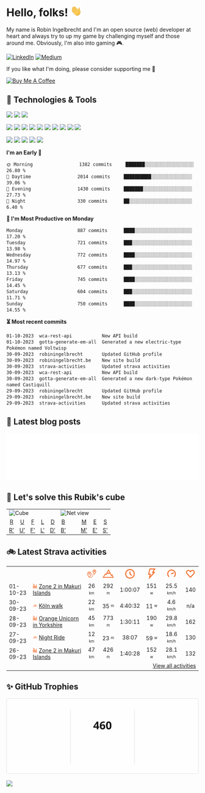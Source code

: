 # Hello, folks! <img src="https://raw.githubusercontent.com/robiningelbrecht/robiningelbrecht/master/wave.gif" width="30">
 
My name is Robin Ingelbrecht and I'm an open source (web) developer at heart and always try to up my game by challenging myself and those around me.
Obviously, I'm also into gaming 🎮.

[![LinkedIn](https://img.shields.io/badge/LinkedIn-0D61B8?style=flat&logo=linkedin&logoColor=white&color=0D61B8)](https://linkedin.com/in/robin-ingelbrecht) 
[![Medium](https://img.shields.io/badge/Medium-2bbc8a?style=flat&logo=medium&logoColor=white&color=2bbc8a)](https://ingelbrechtrobin.medium.com/) 

If you like what I'm doing, please consider supporting me 🙏

<a href="https://www.buymeacoffee.com/ingelbrecht" target="_blank"><img src="https://cdn.buymeacoffee.com/buttons/v2/default-yellow.png" alt="Buy Me A Coffee" style="height: 40px !important;" ></a>

## :wrench: Technologies & Tools
![](https://img.shields.io/badge/OS-Linux-informational?style=flat&logo=linux&logoColor=white&color=2bbc8a)
![](https://img.shields.io/badge/OS-Macos-informational?style=flat&logo=macos&logoColor=white&color=2bbc8a)
![](https://img.shields.io/badge/Editor-phpstorm-informational?style=flat&logo=phpstorm&logoColor=white&color=2bbc8a)

![](https://img.shields.io/badge/Code-Php-informational?style=flat&logo=php&logoColor=white&color=2bbc8a)
![](https://img.shields.io/badge/Framework-Symfony-informational?style=flat&logo=symfony&logoColor=white&color=2bbc8a)
![](https://img.shields.io/badge/Framework-Drupal-informational?style=flat&logo=drupal&logoColor=white&color=2bbc8a)
![](https://img.shields.io/badge/Framework-Laravel-informational?style=flat&logo=laravel&logoColor=white&color=2bbc8a)
![](https://img.shields.io/badge/Code-Python-informational?style=flat&logo=python&logoColor=white&color=2bbc8a)
![](https://img.shields.io/badge/Code-JavaScript-informational?style=flat&logo=javascript&logoColor=white&color=2bbc8a)
![](https://img.shields.io/badge/Code-css3-informational?style=flat&logo=css3&logoColor=white&color=2bbc8a)
![](https://img.shields.io/badge/Code-html5-informational?style=flat&logo=html5&logoColor=white&color=2bbc8a)
![](https://img.shields.io/badge/Code-chart.js-informational?style=flat&logo=chartdotjs&logoColor=white&color=2bbc8a)
![](https://img.shields.io/badge/Shell-Bash-informational?style=flat&logo=gnu-bash&logoColor=white&color=2bbc8a)

![](https://img.shields.io/badge/Tools-MySQL-informational?style=flat&logo=mysql&logoColor=white&color=2bbc8a)
![](https://img.shields.io/badge/Tools-MariaDB-informational?style=flat&logo=mariadb&logoColor=white&color=2bbc8a)
![](https://img.shields.io/badge/Tools-RabbitMQ-informational?style=flat&logo=rabbitmq&logoColor=white&color=2bbc8a)
![](https://img.shields.io/badge/Devops-Docker-informational?style=flat&logo=docker&logoColor=white&color=2bbc8a)
![](https://img.shields.io/badge/GitHub-continuous%20integration-informational?style=flat&logo=github%20actions&logoColor=white&color=2bbc8a)

<!--START_SECTION:commits-per-day-time-->
**I&#039;m an Early 🐤**

```text
🌞 Morning                 1382 commits     ███████░░░░░░░░░░░░░░░░░░   26.80 %
🌆 Daytime                 2014 commits     ██████████░░░░░░░░░░░░░░░   39.06 %
🌃 Evening                 1430 commits     ███████░░░░░░░░░░░░░░░░░░   27.73 %
🌙 Night                   330 commits      ██░░░░░░░░░░░░░░░░░░░░░░░   6.40 %
```
<!--END_SECTION:commits-per-day-time-->

<!--START_SECTION:commits-per-weekday-->
**📅 I&#039;m Most Productive on Monday**

```text
Monday                    887 commits      ████░░░░░░░░░░░░░░░░░░░░░   17.20 %
Tuesday                   721 commits      ███░░░░░░░░░░░░░░░░░░░░░░   13.98 %
Wednesday                 772 commits      ████░░░░░░░░░░░░░░░░░░░░░   14.97 %
Thursday                  677 commits      ███░░░░░░░░░░░░░░░░░░░░░░   13.13 %
Friday                    745 commits      ████░░░░░░░░░░░░░░░░░░░░░   14.45 %
Saturday                  604 commits      ███░░░░░░░░░░░░░░░░░░░░░░   11.71 %
Sunday                    750 commits      ████░░░░░░░░░░░░░░░░░░░░░   14.55 %
```
<!--END_SECTION:commits-per-weekday-->

<!--START_SECTION:most-recent-commits-->
**⏳ Most recent commits**
                                        
```text
01-10-2023  wca-rest-api           New API build
01-10-2023  gotta-generate-em-all  Generated a new electric-type Pokémon named Voltwisp
30-09-2023  robiningelbrecht       Updated GitHub profile
30-09-2023  robiningelbrecht.be    New site build
30-09-2023  strava-activities      Updated strava activities
30-09-2023  wca-rest-api           New API build
30-09-2023  gotta-generate-em-all  Generated a new dark-type Pokémon named Castiquill
29-09-2023  robiningelbrecht       Updated GitHub profile
29-09-2023  robiningelbrecht.be    New site build
29-09-2023  strava-activities      Updated strava activities
```
<!--END_SECTION:most-recent-commits-->

## :pencil: Latest blog posts

<a target="_blank" href="https://ingelbrechtrobin.medium.com/"><img src="assets/medium-blog-posts.svg" /></a>

## :jigsaw: Let's solve this Rubik's cube

<table>
  <tr>
    <td colspan="5">
      <img src="https://puzzle-generator.robiningelbrecht.be/github-game/cube" alt="Cube" />
    </td>
    <td colspan="5">
      <img src="https://puzzle-generator.robiningelbrecht.be/github-game/cube?view=net" alt="Net view" />
    </td>
  </tr>
  <tr>
    <td align="center">
      <a href="https://puzzle-generator.robiningelbrecht.be/github-game/turn/R">R</a>
    </td>
    <td align="center">
      <a href="https://puzzle-generator.robiningelbrecht.be/github-game/turn/U">U</a>
    </td>
    <td align="center">
      <a href="https://puzzle-generator.robiningelbrecht.be/github-game/turn/F">F</a>
    </td>
    <td align="center">
      <a href="https://puzzle-generator.robiningelbrecht.be/github-game/turn/L">L</a>
    </td>
    <td align="center">
      <a href="https://puzzle-generator.robiningelbrecht.be/github-game/turn/D">D</a>
    </td>
    <td align="center">
      <a href="https://puzzle-generator.robiningelbrecht.be/github-game/turn/B">B</a>
    </td>
    <td>
       &nbsp; &nbsp;
    </td>
    <td align="center">
      <a href="https://puzzle-generator.robiningelbrecht.be/github-game/turn/M">M</a>
    </td>
    <td align="center">
      <a href="https://puzzle-generator.robiningelbrecht.be/github-game/turn/E">E</a>
    </td>
    <td align="center">
      <a href="https://puzzle-generator.robiningelbrecht.be/github-game/turn/S">S</a>
    </td>
  </tr>
  <tr>
    <td align="center">
      <a href="https://puzzle-generator.robiningelbrecht.be/github-game/turn/R&#039;">R&#039;</a>
    </td>
    <td align="center">
      <a href="https://puzzle-generator.robiningelbrecht.be/github-game/turn/U&#039;">U&#039;</a>
    </td>
    <td align="center">
      <a href="https://puzzle-generator.robiningelbrecht.be/github-game/turn/F&#039;">F&#039;</a>
    </td>
    <td align="center">
      <a href="https://puzzle-generator.robiningelbrecht.be/github-game/turn/L&#039;">L&#039;</a>
    </td>
    <td align="center">
      <a href="https://puzzle-generator.robiningelbrecht.be/github-game/turn/D&#039;">D&#039;</a>
    </td>
    <td align="center">
      <a href="https://puzzle-generator.robiningelbrecht.be/github-game/turn/B&#039;">B&#039;</a>
    </td>
     <td>
      &nbsp; &nbsp;
    </td>
    <td align="center">
      <a href="https://puzzle-generator.robiningelbrecht.be/github-game/turn/M&#039;">M&#039;</a>
    </td>
    <td align="center">
      <a href="https://puzzle-generator.robiningelbrecht.be/github-game/turn/E&#039;">E&#039;</a>
    </td>
    <td align="center">
      <a href="https://puzzle-generator.robiningelbrecht.be/github-game/turn/S&#039;">S&#039;</a>
    </td>
  </tr>
</table>

## :bike: Latest Strava activities

<!--START_SECTION:strava-activities-->
<table>
    <tr>
        <th></th>
        <th></th>
        <th align="center"><img src="https://raw.githubusercontent.com/robiningelbrecht/strava-activities/master/public/distance.svg" width="30" alt="distance" title="distance"/></th>
        <th align="center"><img src="https://raw.githubusercontent.com/robiningelbrecht/strava-activities/master/public/elevation.svg" width="30" alt="elevation" title="elevation"/></th>
        <th align="center"><img src="https://raw.githubusercontent.com/robiningelbrecht/strava-activities/master/public/time.svg" width="30" alt="time" title="time"/></th>
        <th align="center"><img src="https://raw.githubusercontent.com/robiningelbrecht/strava-activities/master/public/average-watt.svg" width="30" alt="average watts" title="average watts"/></th>
        <th align="center"><img src="https://raw.githubusercontent.com/robiningelbrecht/strava-activities/master/public/average-speed.svg" width="30" alt="average speed" title="average speed"/></th>
        <th align="center"><img src="https://raw.githubusercontent.com/robiningelbrecht/strava-activities/master/public/heart-rate.svg" width="30" alt="average heart rate" title="average heart rate"/></th>
    </tr>
            <tr>
            <td>01-10-23</td>
            <td>
                <img src="https://raw.githubusercontent.com/robiningelbrecht/strava-activities/master/public/activity-virtual-ride.svg" width="12" alt="virtual ride" title="virtual ride"/>
                <a href="https://www.strava.com/activities/9957141351" title="Kcal: 520 | Gear: None ">Zone 2 in Makuri Islands</a>
            </td>
            <td align="center">26 <sup><sub>km</sub></sup></td>
            <td align="center">292 <sup><sub>m</sub></sup></td>
            <td align="center">1:00:07</td>
            <td align="center">151 <sup><sub>w</sub></sup></td>
            <td align="center">25.5 <sup><sub>km/h</sub></sup></td>
            <td align="center">140</td>
        </tr>
            <tr>
            <td>30-09-23</td>
            <td>
                <img src="https://raw.githubusercontent.com/robiningelbrecht/strava-activities/master/public/activity-ride.svg" width="12" alt="virtual ride" title="virtual ride"/>
                <a href="https://www.strava.com/activities/9953383960" title="Kcal: 2641 | Gear: None ">Köln walk</a>
            </td>
            <td align="center">22 <sup><sub>km</sub></sup></td>
            <td align="center">35 <sup><sub>m</sub></sup></td>
            <td align="center">4:40:32</td>
            <td align="center">11 <sup><sub>w</sub></sup></td>
            <td align="center">4.6 <sup><sub>km/h</sub></sup></td>
            <td align="center">n/a</td>
        </tr>
            <tr>
            <td>28-09-23</td>
            <td>
                <img src="https://raw.githubusercontent.com/robiningelbrecht/strava-activities/master/public/activity-virtual-ride.svg" width="12" alt="virtual ride" title="virtual ride"/>
                <a href="https://www.strava.com/activities/9937578793" title="Kcal: 981 | Gear: None ">Orange Unicorn in Yorkshire</a>
            </td>
            <td align="center">45 <sup><sub>km</sub></sup></td>
            <td align="center">773 <sup><sub>m</sub></sup></td>
            <td align="center">1:30:11</td>
            <td align="center">190 <sup><sub>w</sub></sup></td>
            <td align="center">29.8 <sup><sub>km/h</sub></sup></td>
            <td align="center">162</td>
        </tr>
            <tr>
            <td>27-09-23</td>
            <td>
                <img src="https://raw.githubusercontent.com/robiningelbrecht/strava-activities/master/public/activity-ride.svg" width="12" alt="virtual ride" title="virtual ride"/>
                <a href="https://www.strava.com/activities/9935788684" title="Kcal: 377 | Gear: None ">Night Ride</a>
            </td>
            <td align="center">12 <sup><sub>km</sub></sup></td>
            <td align="center">23 <sup><sub>m</sub></sup></td>
            <td align="center">38:07</td>
            <td align="center">59 <sup><sub>w</sub></sup></td>
            <td align="center">18.6 <sup><sub>km/h</sub></sup></td>
            <td align="center">130</td>
        </tr>
            <tr>
            <td>26-09-23</td>
            <td>
                <img src="https://raw.githubusercontent.com/robiningelbrecht/strava-activities/master/public/activity-virtual-ride.svg" width="12" alt="virtual ride" title="virtual ride"/>
                <a href="https://www.strava.com/activities/9924646621" title="Kcal: 876 | Gear: None ">Zone 2 in Makuri Islands</a>
            </td>
            <td align="center">47 <sup><sub>km</sub></sup></td>
            <td align="center">426 <sup><sub>m</sub></sup></td>
            <td align="center">1:40:28</td>
            <td align="center">152 <sup><sub>w</sub></sup></td>
            <td align="center">28.1 <sup><sub>km/h</sub></sup></td>
            <td align="center">132</td>
        </tr>
                <tr>
            <td colspan="8" align="right"><a href="https://github.com/robiningelbrecht/strava-activities#activities">View all activities</a></td>
        </tr>
    </table>

<!--END_SECTION:strava-activities-->

 ## :sparkles: GitHub Trophies

<img src="assets/github-streak-stats.svg"  alt="Robin Ingelbrecht's streak stats"/>

![](https://github-profile-trophy.vercel.app/?username=robiningelbrecht&theme=chalk&no-frame=false&no-bg=true&margin-w=4)
